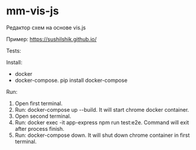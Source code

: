 # mm-vis-js
Редактор схем на основе vis.js

Пример: https://sushilshik.github.io/

Tests:

Install:
* docker
* docker-compose. pip install docker-compose

Run:
1) Open first terminal.
2) Run: docker-compose up --build. It will start chrome docker container.
3) Open second terminal.
4) Run: docker exec -it app-express npm run test:e2e. Command will exit after process finish.
5) Run: docker-compose down. It will shut down chrome container in first terminal.
